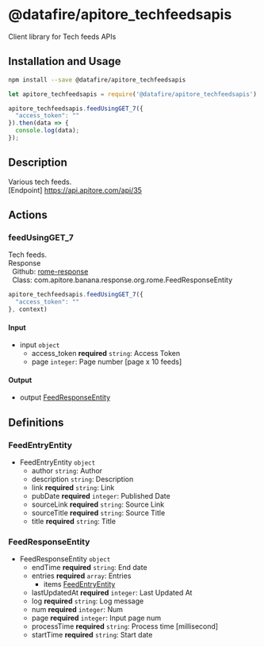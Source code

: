 # @datafire/apitore_techfeedsapis

Client library for Tech feeds APIs

## Installation and Usage
```bash
npm install --save @datafire/apitore_techfeedsapis
```
```js
let apitore_techfeedsapis = require('@datafire/apitore_techfeedsapis').create();

apitore_techfeedsapis.feedUsingGET_7({
  "access_token": ""
}).then(data => {
  console.log(data);
});
```

## Description

Various tech feeds.<BR />[Endpoint] https://api.apitore.com/api/35

## Actions

### feedUsingGET_7
Tech feeds.<BR />Response<BR />&nbsp; Github: <a href="https://github.com/keigohtr/apitore-response-parent/tree/master/rome-response">rome-response</a><BR />&nbsp; Class: com.apitore.banana.response.org.rome.FeedResponseEntity<BR />


```js
apitore_techfeedsapis.feedUsingGET_7({
  "access_token": ""
}, context)
```

#### Input
* input `object`
  * access_token **required** `string`: Access Token
  * page `integer`: Page number [page x 10 feeds]

#### Output
* output [FeedResponseEntity](#feedresponseentity)



## Definitions

### FeedEntryEntity
* FeedEntryEntity `object`
  * author `string`: Author
  * description `string`: Description
  * link **required** `string`: Link
  * pubDate **required** `integer`: Published Date
  * sourceLink **required** `string`: Source Link
  * sourceTitle **required** `string`: Source Title
  * title **required** `string`: Title

### FeedResponseEntity
* FeedResponseEntity `object`
  * endTime **required** `string`: End date
  * entries **required** `array`: Entries
    * items [FeedEntryEntity](#feedentryentity)
  * lastUpdatedAt **required** `integer`: Last Updated At
  * log **required** `string`: Log message
  * num **required** `integer`: Num
  * page **required** `integer`: Input page num
  * processTime **required** `string`: Process time [millisecond]
  * startTime **required** `string`: Start date


